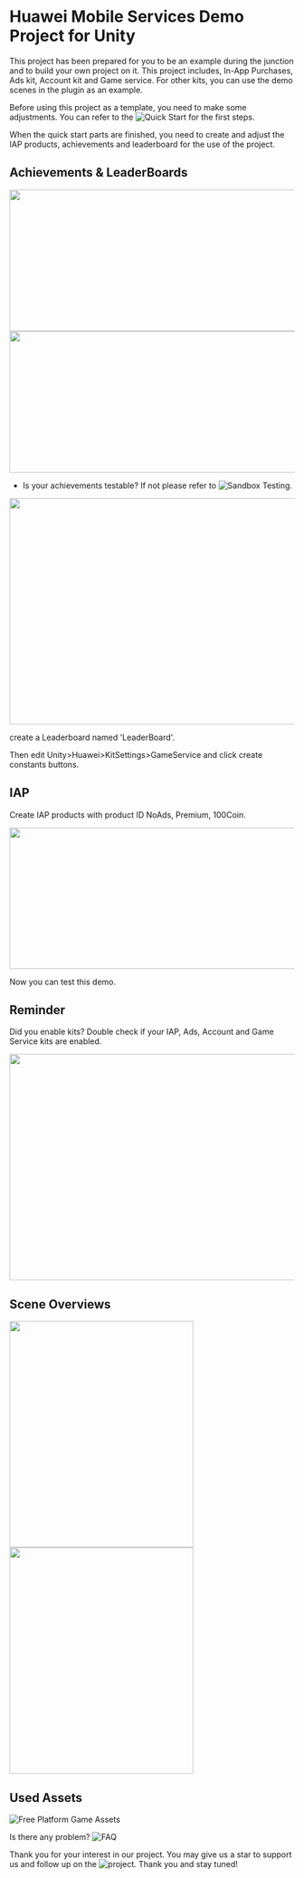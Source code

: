 # Huawei Mobile Services Demo Project for Unity

This project has been prepared for you to be an example during the junction and to build your own project on it. This project includes, In-App Purchases, Ads kit, Account kit and Game service. For other kits, you can use the demo scenes in the plugin as an example.

Before using this project as a template, you need to make some adjustments. You can refer to the ![Quick Start](https://evilminddevs.gitbook.io/hms-unity-plugin/getting-started/quick-start) for the first steps.

When the quick start parts are finished, you need to create and adjust the IAP products, achievements and leaderboard for the use of the project.

## Achievements & LeaderBoards 
<img src="https://user-images.githubusercontent.com/39373386/198292902-038dc133-f8a3-4d28-9805-b1b0627c0c93.jpg" alt="" data-canonical-src="https://gyazo.com/eb5c5741b6a9a16c692170a41a49c858.png" width="600" height="250" />

<img src="https://user-images.githubusercontent.com/39373386/198293854-0c249f6b-7dfc-4dcd-beb5-fa356370b3d5.jpg" alt="" data-canonical-src="https://gyazo.com/eb5c5741b6a9a16c692170a41a49c858.png" width="600" height="250" />

* Is your achievements testable? If not please refer to ![Sandbox Testing](https://developer.huawei.com/consumer/en/doc/distribution/app/agc-help-testaccount-0000001146438651).

<img src="https://user-images.githubusercontent.com/39373386/198295296-4b335221-20c3-4448-8f5c-a0a7589db0de.png" alt="" data-canonical-src="https://gyazo.com/eb5c5741b6a9a16c692170a41a49c858.png" width="600" height="400" />

create a Leaderboard named 'LeaderBoard'.

Then edit Unity>Huawei>KitSettings>GameService and click create constants buttons.

## IAP

Create IAP products with product ID NoAds, Premium, 100Coin.    

<img src="https://user-images.githubusercontent.com/39373386/198296150-73880110-6240-44c0-8969-c32972433cf8.png" alt="" data-canonical-src="https://gyazo.com/eb5c5741b6a9a16c692170a41a49c858.png" width="900" height="250" />

Now you can test this demo.

## Reminder

Did you enable kits? Double check if your IAP, Ads, Account and Game Service kits are enabled.

<img src="https://user-images.githubusercontent.com/39373386/198297979-535ab2a4-f777-4ac7-bbbc-ebdb922cef4c.png" alt="" data-canonical-src="https://gyazo.com/eb5c5741b6a9a16c692170a41a49c858.png" width="650" height="400" />

## Scene Overviews

<img src="https://user-images.githubusercontent.com/39373386/198301153-7bb63282-d6e4-42c1-a315-cd00fc44dc48.jpg" alt="" data-canonical-src="https://gyazo.com/eb5c5741b6a9a16c692170a41a49c858.png" width="325" height="400" /> <img src="https://user-images.githubusercontent.com/39373386/198301186-17a3c339-b76e-4151-a8a4-3f90326be3b6.jpg" alt="" data-canonical-src="https://gyazo.com/eb5c5741b6a9a16c692170a41a49c858.png" width="325" height="400" />

## Used Assets

![Free Platform Game Assets](https://assetstore.unity.com/packages/2d/environments/free-platform-game-assets-85838)

Is there any problem? ![FAQ](https://evilminddevs.gitbook.io/hms-unity-plugin/support/faq)

Thank you for your interest in our project. You may give us a star to support us and follow up on the ![project](https://github.com/EvilMindDevs/hms-unity-plugin). 
Thank you and stay tuned!
